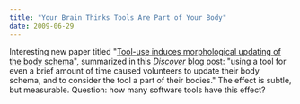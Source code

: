 ```yaml
---
title: "Your Brain Thinks Tools Are Part of Your Body"
date: 2009-06-29
---
```

Interesting new paper titled "<a href="http://www.cell.com/current-biology/abstract/S0960-9822(09)01109-9">Tool-use induces morphological updating of the body schema</a>", summarized in this <a href="http://blogs.discovermagazine.com/80beats/2009/06/23/to-the-brain-tools-are-temporary-body-parts/"><em>Discover</em> blog post</a>: "using a tool for even a brief amount of time caused volunteers to update their body schema, and to consider the tool a part of their bodies."  The effect is subtle, but measurable.  Question: how many software tools have this effect?
